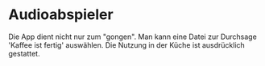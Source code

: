 Audioabspieler
==============

Die App dient nicht nur zum "gongen".
Man kann eine Datei zur Durchsage 'Kaffee ist fertig' auswählen.
Die Nutzung in der Küche ist ausdrücklich gestattet. 